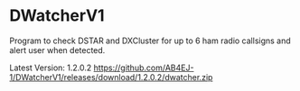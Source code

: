 # DWatcherV1
Program to check DSTAR and DXCluster for up to 6 ham radio callsigns and alert user when detected.

Latest Version: 1.2.0.2
https://github.com/AB4EJ-1/DWatcherV1/releases/download/1.2.0.2/dwatcher.zip

